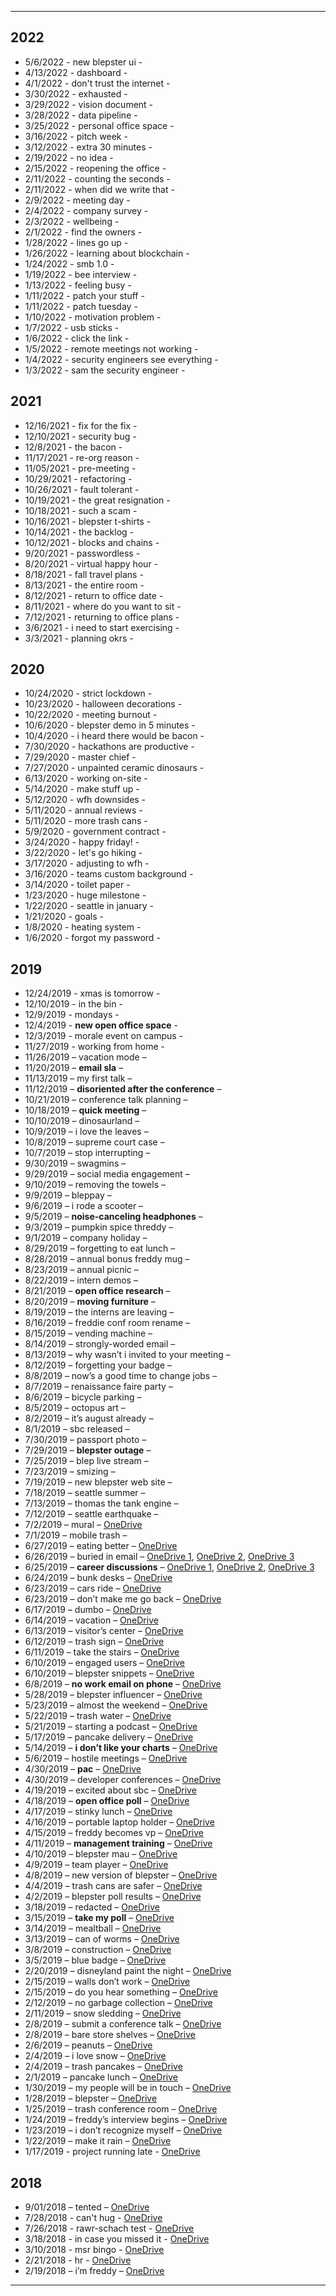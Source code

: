 
***

## 2022

* 5/6/2022 - new blepster ui - 
* 4/13/2022 - dashboard - 
* 4/1/2022 - don't trust the internet - 
* 3/30/2022 - exhausted - 
* 3/29/2022 - vision document -
* 3/28/2022 - data pipeline - 
* 3/25/2022 - personal office space - 
* 3/16/2022 - pitch week - 
* 3/12/2022 - extra 30 minutes -
* 2/19/2022 - no idea - 
* 2/15/2022 - reopening the office - 
* 2/11/2022 - counting the seconds - 
* 2/11/2022 - when did we write that -
* 2/9/2022 - meeting day - 
* 2/4/2022 - company survey -
* 2/3/2022 - wellbeing - 
* 2/1/2022 - find the owners - 
* 1/28/2022 - lines go up - 
* 1/26/2022 - learning about blockchain - 
* 1/24/2022 - smb 1.0 -
* 1/19/2022 - bee interview - 
* 1/13/2022 - feeling busy -
* 1/11/2022 - patch your stuff - 
* 1/11/2022 - patch tuesday - 
* 1/10/2022 - motivation problem - 
* 1/7/2022 - usb sticks - 
* 1/6/2022 - click the link - 
* 1/5/2022 - remote meetings not working - 
* 1/4/2022 - security engineers see everything - 
* 1/3/2022 - sam the security engineer -


## 2021

* 12/16/2021 - fix for the fix - 
* 12/10/2021 - security bug - 
* 12/8/2021 - the bacon - 
* 11/17/2021 - re-org reason -
* 11/05/2021 - pre-meeting - 
* 10/29/2021 - refactoring - 
* 10/26/2021 - fault tolerant - 
* 10/19/2021 - the great resignation - 
* 10/18/2021 - such a scam - 
* 10/16/2021 - blepster t-shirts - 
* 10/14/2021 - the backlog -
* 10/12/2021 - blocks and chains - 
* 9/20/2021 - passwordless -
* 8/20/2021 - virtual happy hour - 
* 8/18/2021 - fall travel plans - 
* 8/13/2021 - the entire room - 
* 8/12/2021 - return to office date - 
* 8/11/2021 - where do you want to sit - 
* 7/12/2021 - returning to office plans - 
* 3/6/2021 - i need to start exercising - 
* 3/3/2021 - planning okrs - 


## 2020


* 10/24/2020 - strict lockdown -
* 10/23/2020 - halloween decorations - 
* 10/22/2020 - meeting burnout -
* 10/6/2020 - blepster demo in 5 minutes -
* 10/4/2020 - i heard there would be bacon - 
* 7/30/2020 - hackathons are productive -
* 7/29/2020 - master chief - 
* 7/27/2020 - unpainted ceramic dinosaurs - 
* 6/13/2020 - working on-site - 
* 5/14/2020 - make stuff up - 
* 5/12/2020 - wfh downsides -
* 5/11/2020 - annual reviews -
* 5/11/2020 - more trash cans -
* 5/9/2020 - government contract -
* 3/24/2020 - happy friday! - 
* 3/22/2020 - let's go hiking - 
* 3/17/2020 - adjusting to wfh - 
* 3/16/2020 - teams custom background - 
* 3/14/2020 - toilet paper - 
* 1/23/2020 - huge milestone - 
* 1/22/2020 - seattle in january - 
* 1/21/2020 - goals - 
* 1/8/2020 - heating system -
* 1/6/2020 - forgot my password - 


## 2019

* 12/24/2019 - xmas is tomorrow - 
* 12/10/2019 - in the bin - 
* 12/9/2019 - mondays - 
* 12/4/2019 - **new open office space** - 
* 12/3/2019 - morale event on campus - 
* 11/27/2019 - working from home - 
* 11/26/2019 – vacation mode – 
* 11/20/2019 – **email sla** – 
* 11/13/2019 – my first talk – 
* 11/12/2019 – **disoriented after the conference** – 
* 10/21/2019 – conference talk planning – 
* 10/18/2019 – **quick meeting** – 
* 10/10/2019 – dinosaurland – 
* 10/9/2019 – i love the leaves – 
* 10/8/2019 – supreme court case – 
* 10/7/2019 – stop interrupting – 
* 9/30/2019 – swagmins – 
* 9/29/2019 – social media engagement – 
* 9/10/2019 – removing the towels – 
* 9/9/2019 – bleppay – 
* 9/6/2019 – i rode a scooter – 
* 9/5/2019 – **noise-canceling headphones** – 
* 9/3/2019 – pumpkin spice threddy – 
* 9/1/2019 – company holiday – 
* 8/29/2019 – forgetting to eat lunch – 
* 8/28/2019 – annual bonus freddy mug –
* 8/23/2019 – annual picnic –
* 8/22/2019 – intern demos – 
* 8/21/2019 – **open office research** –
* 8/20/2019 – **moving furniture** – 
* 8/19/2019 – the interns are leaving – 
* 8/16/2019 – freddie conf room rename –
* 8/15/2019 – vending machine – 
* 8/14/2019 – strongly-worded email –
* 8/13/2019 – why wasn’t i invited to your meeting – 
* 8/12/2019 – forgetting your badge – 
* 8/8/2019 – now’s a good time to change jobs – 
* 8/7/2019 – renaissance faire party –
* 8/6/2019 – bicycle parking – 
* 8/5/2019 – octopus art – 
* 8/2/2019 – it’s august already –
* 8/1/2019 – sbc released –
* 7/30/2019 – passport photo – 
* 7/29/2019 – **blepster outage** –
* 7/25/2019 – blep live stream –
* 7/23/2019 – smizing –
* 7/19/2019 – new blepster web site – 
* 7/18/2019 – seattle summer – 
* 7/13/2019 – thomas the tank engine –
* 7/12/2019 – seattle earthquake –
* 7/2/2019 – mural – [OneDrive](https://threddyrex-my.sharepoint.com/personal/hello_threddyrex_com/_layouts/15/onedrive.aspx?ga=1&id=%2Fpersonal%2Fhello%5Fthreddyrex%5Fcom%2FDocuments%2FShared%2FComics%2F20190702%5Fmural%2Epng&parent=%2Fpersonal%2Fhello%5Fthreddyrex%5Fcom%2FDocuments%2FShared%2FComics)
* 7/1/2019 – mobile trash – 
* 6/27/2019 – eating better – [OneDrive](https://threddyrex-my.sharepoint.com/personal/hello_threddyrex_com/_layouts/15/onedrive.aspx?ga=1&id=%2Fpersonal%2Fhello%5Fthreddyrex%5Fcom%2FDocuments%2FShared%2FComics%2F20190627%5Feating%5Fbetter%2Epng&parent=%2Fpersonal%2Fhello%5Fthreddyrex%5Fcom%2FDocuments%2FShared%2FComics)
* 6/26/2019 – buried in email – [OneDrive 1](https://threddyrex-my.sharepoint.com/personal/hello_threddyrex_com/_layouts/15/onedrive.aspx?ga=1&id=%2Fpersonal%2Fhello%5Fthreddyrex%5Fcom%2FDocuments%2FShared%2FComics%2F20190626%5Fburied%5Fin%5Femail%5F01%2Epng&parent=%2Fpersonal%2Fhello%5Fthreddyrex%5Fcom%2FDocuments%2FShared%2FComics), [OneDrive 2](https://threddyrex-my.sharepoint.com/personal/hello_threddyrex_com/_layouts/15/onedrive.aspx?ga=1&id=%2Fpersonal%2Fhello%5Fthreddyrex%5Fcom%2FDocuments%2FShared%2FComics%2F20190626%5Fburied%5Fin%5Femail%5F02%2Epng&parent=%2Fpersonal%2Fhello%5Fthreddyrex%5Fcom%2FDocuments%2FShared%2FComics), [OneDrive 3](https://threddyrex-my.sharepoint.com/personal/hello_threddyrex_com/_layouts/15/onedrive.aspx?ga=1&id=%2Fpersonal%2Fhello%5Fthreddyrex%5Fcom%2FDocuments%2FShared%2FComics%2F20190626%5Fburied%5Fin%5Femail%5F03%2Epng&parent=%2Fpersonal%2Fhello%5Fthreddyrex%5Fcom%2FDocuments%2FShared%2FComics)
* 6/25/2019 – **career discussions** – [OneDrive 1](https://threddyrex-my.sharepoint.com/personal/hello_threddyrex_com/_layouts/15/onedrive.aspx?ga=1&id=%2Fpersonal%2Fhello%5Fthreddyrex%5Fcom%2FDocuments%2FShared%2FComics%2F20190625%5Fcareer%5Fdiscussions%5F01%2Epng&parent=%2Fpersonal%2Fhello%5Fthreddyrex%5Fcom%2FDocuments%2FShared%2FComics), [OneDrive 2](https://threddyrex-my.sharepoint.com/personal/hello_threddyrex_com/_layouts/15/onedrive.aspx?ga=1&id=%2Fpersonal%2Fhello%5Fthreddyrex%5Fcom%2FDocuments%2FShared%2FComics%2F20190625%5Fcareer%5Fdiscussions%5F02%2Epng&parent=%2Fpersonal%2Fhello%5Fthreddyrex%5Fcom%2FDocuments%2FShared%2FComics), [OneDrive 3](https://threddyrex-my.sharepoint.com/personal/hello_threddyrex_com/_layouts/15/onedrive.aspx?ga=1&id=%2Fpersonal%2Fhello%5Fthreddyrex%5Fcom%2FDocuments%2FShared%2FComics%2F20190625%5Fcareer%5Fdiscussions%5F03%2Epng&parent=%2Fpersonal%2Fhello%5Fthreddyrex%5Fcom%2FDocuments%2FShared%2FComics)
* 6/24/2019 – bunk desks – [OneDrive](https://threddyrex-my.sharepoint.com/personal/hello_threddyrex_com/_layouts/15/onedrive.aspx?ga=1&id=%2Fpersonal%2Fhello%5Fthreddyrex%5Fcom%2FDocuments%2FShared%2FComics%2F20190624%5Fbunk%5Fdesks%2Epng&parent=%2Fpersonal%2Fhello%5Fthreddyrex%5Fcom%2FDocuments%2FShared%2FComics)
* 6/23/2019 – cars ride – [OneDrive](https://threddyrex-my.sharepoint.com/personal/hello_threddyrex_com/_layouts/15/onedrive.aspx?ga=1&id=%2Fpersonal%2Fhello%5Fthreddyrex%5Fcom%2FDocuments%2FShared%2FComics%2F20190623%5Fcars%5Fride%2Epng&parent=%2Fpersonal%2Fhello%5Fthreddyrex%5Fcom%2FDocuments%2FShared%2FComics)
* 6/23/2019 – don’t make me go back – [OneDrive](https://threddyrex-my.sharepoint.com/personal/hello_threddyrex_com/_layouts/15/onedrive.aspx?ga=1&id=%2Fpersonal%2Fhello%5Fthreddyrex%5Fcom%2FDocuments%2FShared%2FComics%2F20190623%5Fdont%5Fmake%5Fme%5Fgo%5Fback%2Epng&parent=%2Fpersonal%2Fhello%5Fthreddyrex%5Fcom%2FDocuments%2FShared%2FComics)
* 6/17/2019 – dumbo – [OneDrive](https://threddyrex-my.sharepoint.com/personal/hello_threddyrex_com/_layouts/15/onedrive.aspx?ga=1&id=%2Fpersonal%2Fhello%5Fthreddyrex%5Fcom%2FDocuments%2FShared%2FComics%2F20190617%5Fdumbo%2Epng&parent=%2Fpersonal%2Fhello%5Fthreddyrex%5Fcom%2FDocuments%2FShared%2FComics)
* 6/14/2019 – vacation – [OneDrive](https://threddyrex-my.sharepoint.com/personal/hello_threddyrex_com/_layouts/15/onedrive.aspx?ga=1&id=%2Fpersonal%2Fhello%5Fthreddyrex%5Fcom%2FDocuments%2FShared%2FComics%2F20190614%5Fvacation%2Epng&parent=%2Fpersonal%2Fhello%5Fthreddyrex%5Fcom%2FDocuments%2FShared%2FComics)
* 6/13/2019 – visitor’s center – [OneDrive](https://threddyrex-my.sharepoint.com/personal/hello_threddyrex_com/_layouts/15/onedrive.aspx?ga=1&id=%2Fpersonal%2Fhello%5Fthreddyrex%5Fcom%2FDocuments%2FShared%2FComics%2F20190613%5Fvisitors%5Fcenter%2Epng&parent=%2Fpersonal%2Fhello%5Fthreddyrex%5Fcom%2FDocuments%2FShared%2FComics)
* 6/12/2019 – trash sign – [OneDrive](https://threddyrex-my.sharepoint.com/personal/hello_threddyrex_com/_layouts/15/onedrive.aspx?ga=1&id=%2Fpersonal%2Fhello%5Fthreddyrex%5Fcom%2FDocuments%2FShared%2FComics%2F20190612%5Ftrash%5Fsign%2Epng&parent=%2Fpersonal%2Fhello%5Fthreddyrex%5Fcom%2FDocuments%2FShared%2FComics)
* 6/11/2019 – take the stairs – [OneDrive](https://threddyrex-my.sharepoint.com/personal/hello_threddyrex_com/_layouts/15/onedrive.aspx?ga=1&id=%2Fpersonal%2Fhello%5Fthreddyrex%5Fcom%2FDocuments%2FShared%2FComics%2F20190611%5Ftake%5Fthe%5Fstairs%2Epng&parent=%2Fpersonal%2Fhello%5Fthreddyrex%5Fcom%2FDocuments%2FShared%2FComics)
* 6/10/2019 – engaged users – [OneDrive](https://threddyrex-my.sharepoint.com/personal/hello_threddyrex_com/_layouts/15/onedrive.aspx?ga=1&id=%2Fpersonal%2Fhello%5Fthreddyrex%5Fcom%2FDocuments%2FShared%2FComics%2F20190610%5Fengaged%5Fusers%2Epng&parent=%2Fpersonal%2Fhello%5Fthreddyrex%5Fcom%2FDocuments%2FShared%2FComics)
* 6/10/2019 – blepster snippets – [OneDrive](https://threddyrex-my.sharepoint.com/personal/hello_threddyrex_com/_layouts/15/onedrive.aspx?ga=1&id=%2Fpersonal%2Fhello%5Fthreddyrex%5Fcom%2FDocuments%2FShared%2FComics%2F20190610%5Fblepster%5Fsnippets%2Epng&parent=%2Fpersonal%2Fhello%5Fthreddyrex%5Fcom%2FDocuments%2FShared%2FComics)
* 6/8/2019 – **no work email on phone** – [OneDrive](https://threddyrex-my.sharepoint.com/personal/hello_threddyrex_com/_layouts/15/onedrive.aspx?ga=1&id=%2Fpersonal%2Fhello%5Fthreddyrex%5Fcom%2FDocuments%2FShared%2FComics%2F20190608%5Fno%5Fwork%5Femail%5Fon%5Fphone%2Ejpg&parent=%2Fpersonal%2Fhello%5Fthreddyrex%5Fcom%2FDocuments%2FShared%2FComics)
* 5/28/2019 – blepster influencer – [OneDrive](https://threddyrex-my.sharepoint.com/personal/hello_threddyrex_com/_layouts/15/onedrive.aspx?ga=1&id=%2Fpersonal%2Fhello%5Fthreddyrex%5Fcom%2FDocuments%2FShared%2FComics%2F20190528%5Fblepster%5Finfluencer%2Epng&parent=%2Fpersonal%2Fhello%5Fthreddyrex%5Fcom%2FDocuments%2FShared%2FComics)
* 5/23/2019 – almost the weekend – [OneDrive](https://threddyrex-my.sharepoint.com/personal/hello_threddyrex_com/_layouts/15/onedrive.aspx?ga=1&id=%2Fpersonal%2Fhello%5Fthreddyrex%5Fcom%2FDocuments%2FShared%2FComics%2F20190523%5Falmost%5Fthe%5Fweekend%2Epng&parent=%2Fpersonal%2Fhello%5Fthreddyrex%5Fcom%2FDocuments%2FShared%2FComics)
* 5/22/2019 – trash water – [OneDrive](https://threddyrex-my.sharepoint.com/personal/hello_threddyrex_com/_layouts/15/onedrive.aspx?ga=1&id=%2Fpersonal%2Fhello%5Fthreddyrex%5Fcom%2FDocuments%2FShared%2FComics%2F20190522%5Ftrash%5Fwater%2Epng&parent=%2Fpersonal%2Fhello%5Fthreddyrex%5Fcom%2FDocuments%2FShared%2FComics)
* 5/21/2019 – starting a podcast – [OneDrive](https://threddyrex-my.sharepoint.com/personal/hello_threddyrex_com/_layouts/15/onedrive.aspx?ga=1&id=%2Fpersonal%2Fhello%5Fthreddyrex%5Fcom%2FDocuments%2FShared%2FComics%2F20190521%5Fstarting%5Fa%5Fpodcast%2Ejpg&parent=%2Fpersonal%2Fhello%5Fthreddyrex%5Fcom%2FDocuments%2FShared%2FComics)
* 5/17/2019 – pancake delivery – [OneDrive](https://threddyrex-my.sharepoint.com/personal/hello_threddyrex_com/_layouts/15/onedrive.aspx?ga=1&id=%2Fpersonal%2Fhello%5Fthreddyrex%5Fcom%2FDocuments%2FShared%2FComics%2F20190517%5Fpancake%5Fdelivery%2Epng&parent=%2Fpersonal%2Fhello%5Fthreddyrex%5Fcom%2FDocuments%2FShared%2FComics)
* 5/14/2019 – **i don’t like your charts** – [OneDrive](https://threddyrex-my.sharepoint.com/personal/hello_threddyrex_com/_layouts/15/onedrive.aspx?ga=1&id=%2Fpersonal%2Fhello%5Fthreddyrex%5Fcom%2FDocuments%2FShared%2FComics%2F20190514%5Fi%5Fdont%5Flike%5Fyour%5Fcharts%2Epng&parent=%2Fpersonal%2Fhello%5Fthreddyrex%5Fcom%2FDocuments%2FShared%2FComics)
* 5/6/2019 – hostile meetings – [OneDrive](https://threddyrex-my.sharepoint.com/personal/hello_threddyrex_com/_layouts/15/onedrive.aspx?ga=1&id=%2Fpersonal%2Fhello%5Fthreddyrex%5Fcom%2FDocuments%2FShared%2FComics%2F20190506%5Fhostile%5Fmeetings%2Ejpg&parent=%2Fpersonal%2Fhello%5Fthreddyrex%5Fcom%2FDocuments%2FShared%2FComics)
* 4/30/2019 – **pac** – [OneDrive](https://threddyrex-my.sharepoint.com/personal/hello_threddyrex_com/_layouts/15/onedrive.aspx?ga=1&id=%2Fpersonal%2Fhello%5Fthreddyrex%5Fcom%2FDocuments%2FShared%2FComics%2F20190430%5Fpac%2Ejpg&parent=%2Fpersonal%2Fhello%5Fthreddyrex%5Fcom%2FDocuments%2FShared%2FComics)
* 4/30/2019 – developer conferences – [OneDrive](https://threddyrex-my.sharepoint.com/personal/hello_threddyrex_com/_layouts/15/onedrive.aspx?ga=1&id=%2Fpersonal%2Fhello%5Fthreddyrex%5Fcom%2FDocuments%2FShared%2FComics%2F20190430%5Fdeveloper%5Fconferences%2Ejpg&parent=%2Fpersonal%2Fhello%5Fthreddyrex%5Fcom%2FDocuments%2FShared%2FComics)
* 4/19/2019 – excited about sbc – [OneDrive](https://threddyrex-my.sharepoint.com/personal/hello_threddyrex_com/_layouts/15/onedrive.aspx?ga=1&id=%2Fpersonal%2Fhello%5Fthreddyrex%5Fcom%2FDocuments%2FShared%2FComics%2F20190419%5Fexcited%5Fabout%5Fstandards%5Fof%5Fbusiness%5Fconduct%2Epng&parent=%2Fpersonal%2Fhello%5Fthreddyrex%5Fcom%2FDocuments%2FShared%2FComics)
* 4/18/2019 – **open office poll** – [OneDrive](https://threddyrex-my.sharepoint.com/personal/hello_threddyrex_com/_layouts/15/onedrive.aspx?ga=1&id=%2Fpersonal%2Fhello%5Fthreddyrex%5Fcom%2FDocuments%2FShared%2FComics%2F20190418%5Fopen%5Foffice%5Fpoll%2Ejpg&parent=%2Fpersonal%2Fhello%5Fthreddyrex%5Fcom%2FDocuments%2FShared%2FComics)
* 4/17/2019 – stinky lunch – [OneDrive](https://threddyrex-my.sharepoint.com/personal/hello_threddyrex_com/_layouts/15/onedrive.aspx?ga=1&id=%2Fpersonal%2Fhello%5Fthreddyrex%5Fcom%2FDocuments%2FShared%2FComics%2F20190417%5Fstinky%5Flunch%2Ejpg&parent=%2Fpersonal%2Fhello%5Fthreddyrex%5Fcom%2FDocuments%2FShared%2FComics)
* 4/16/2019 – portable laptop holder – [OneDrive](https://threddyrex-my.sharepoint.com/personal/hello_threddyrex_com/_layouts/15/onedrive.aspx?ga=1&id=%2Fpersonal%2Fhello%5Fthreddyrex%5Fcom%2FDocuments%2FShared%2FComics%2F20190416%5Fportable%5Flaptop%5Fholder%2Ejpg&parent=%2Fpersonal%2Fhello%5Fthreddyrex%5Fcom%2FDocuments%2FShared%2FComics)
* 4/15/2019 – freddy becomes vp – [OneDrive](https://threddyrex-my.sharepoint.com/personal/hello_threddyrex_com/_layouts/15/onedrive.aspx?ga=1&id=%2Fpersonal%2Fhello%5Fthreddyrex%5Fcom%2FDocuments%2FShared%2FComics%2F20190415%5Ffreddy%5Fbecomes%5Fvp%2Ejpg&parent=%2Fpersonal%2Fhello%5Fthreddyrex%5Fcom%2FDocuments%2FShared%2FComics)
* 4/11/2019 – **management training** – [OneDrive](https://threddyrex-my.sharepoint.com/personal/hello_threddyrex_com/_layouts/15/onedrive.aspx?ga=1&id=%2Fpersonal%2Fhello%5Fthreddyrex%5Fcom%2FDocuments%2FShared%2FComics%2F20190411%5Fmanagement%5Ftraining%5Fjargon%2Ejpg&parent=%2Fpersonal%2Fhello%5Fthreddyrex%5Fcom%2FDocuments%2FShared%2FComics)
* 4/10/2019 – blepster mau – [OneDrive](https://threddyrex-my.sharepoint.com/personal/hello_threddyrex_com/_layouts/15/onedrive.aspx?ga=1&id=%2Fpersonal%2Fhello%5Fthreddyrex%5Fcom%2FDocuments%2FShared%2FComics%2F20190410%5Fblepster%5Fmau%5Femail%2Ejpg&parent=%2Fpersonal%2Fhello%5Fthreddyrex%5Fcom%2FDocuments%2FShared%2FComics)
* 4/9/2019 – team player – [OneDrive](https://threddyrex-my.sharepoint.com/personal/hello_threddyrex_com/_layouts/15/onedrive.aspx?ga=1&id=%2Fpersonal%2Fhello%5Fthreddyrex%5Fcom%2FDocuments%2FShared%2FComics%2F20190409%5Fteam%5Fplayer%5Fmau%2Ejpg&parent=%2Fpersonal%2Fhello%5Fthreddyrex%5Fcom%2FDocuments%2FShared%2FComics)
* 4/8/2019 – new version of blepster – [OneDrive](https://threddyrex-my.sharepoint.com/personal/hello_threddyrex_com/_layouts/15/onedrive.aspx?ga=1&id=%2Fpersonal%2Fhello%5Fthreddyrex%5Fcom%2FDocuments%2FShared%2FComics%2F20190408%5Fnew%5Fversion%5Fof%5Fblepster%2Ejpg&parent=%2Fpersonal%2Fhello%5Fthreddyrex%5Fcom%2FDocuments%2FShared%2FComics)
* 4/4/2019 – trash cans are safer – [OneDrive](https://threddyrex-my.sharepoint.com/personal/hello_threddyrex_com/_layouts/15/onedrive.aspx?ga=1&id=%2Fpersonal%2Fhello%5Fthreddyrex%5Fcom%2FDocuments%2FShared%2FComics%2F20190404%5Ftrash%5Fcans%5Fare%5Fsafer%2Ejpg&parent=%2Fpersonal%2Fhello%5Fthreddyrex%5Fcom%2FDocuments%2FShared%2FComics)
* 4/2/2019 – blepster poll results – [OneDrive](https://threddyrex-my.sharepoint.com/personal/hello_threddyrex_com/_layouts/15/onedrive.aspx?ga=1&id=%2Fpersonal%2Fhello%5Fthreddyrex%5Fcom%2FDocuments%2FShared%2FComics%2F20190402%5Fblepster%5Fpoll%5Fresults%2Ejpg&parent=%2Fpersonal%2Fhello%5Fthreddyrex%5Fcom%2FDocuments%2FShared%2FComics)
* 3/18/2019 – redacted – [OneDrive](https://threddyrex-my.sharepoint.com/personal/hello_threddyrex_com/_layouts/15/onedrive.aspx?ga=1&id=%2Fpersonal%2Fhello%5Fthreddyrex%5Fcom%2FDocuments%2FShared%2FComics%2F20190318%5Fredacted%2Ejpg&parent=%2Fpersonal%2Fhello%5Fthreddyrex%5Fcom%2FDocuments%2FShared%2FComics)
* 3/15/2019 – **take my poll** – [OneDrive](https://threddyrex-my.sharepoint.com/personal/hello_threddyrex_com/_layouts/15/onedrive.aspx?ga=1&id=%2Fpersonal%2Fhello%5Fthreddyrex%5Fcom%2FDocuments%2FShared%2FComics%2F20190315%5Ftake%5Fmy%5Fpoll%2Ejpg&parent=%2Fpersonal%2Fhello%5Fthreddyrex%5Fcom%2FDocuments%2FShared%2FComics)
* 3/14/2019 – mealtball – [OneDrive](https://threddyrex-my.sharepoint.com/personal/hello_threddyrex_com/_layouts/15/onedrive.aspx?ga=1&id=%2Fpersonal%2Fhello%5Fthreddyrex%5Fcom%2FDocuments%2FShared%2FComics%2F20190314%5Fmealtball%2Ejpg&parent=%2Fpersonal%2Fhello%5Fthreddyrex%5Fcom%2FDocuments%2FShared%2FComics)
* 3/13/2019 – can of worms – [OneDrive](https://threddyrex-my.sharepoint.com/personal/hello_threddyrex_com/_layouts/15/onedrive.aspx?ga=1&id=%2Fpersonal%2Fhello%5Fthreddyrex%5Fcom%2FDocuments%2FShared%2FComics%2F20190313%5Fcan%5Fof%5Fworms%2Ejpg&parent=%2Fpersonal%2Fhello%5Fthreddyrex%5Fcom%2FDocuments%2FShared%2FComics)
* 3/8/2019 – construction – [OneDrive](https://threddyrex-my.sharepoint.com/personal/hello_threddyrex_com/_layouts/15/onedrive.aspx?ga=1&id=%2Fpersonal%2Fhello%5Fthreddyrex%5Fcom%2FDocuments%2FShared%2FComics%2F20190308%5Fconstruction%2Ejpg&parent=%2Fpersonal%2Fhello%5Fthreddyrex%5Fcom%2FDocuments%2FShared%2FComics)
* 3/5/2019 – blue badge – [OneDrive](https://threddyrex-my.sharepoint.com/personal/hello_threddyrex_com/_layouts/15/onedrive.aspx?ga=1&id=%2Fpersonal%2Fhello%5Fthreddyrex%5Fcom%2FDocuments%2FShared%2FComics%2F20190305%5Fblue%5Fbadge%2Ejpg&parent=%2Fpersonal%2Fhello%5Fthreddyrex%5Fcom%2FDocuments%2FShared%2FComics)
* 2/20/2019 – disneyland paint the night – [OneDrive](https://threddyrex-my.sharepoint.com/personal/hello_threddyrex_com/_layouts/15/onedrive.aspx?ga=1&id=%2Fpersonal%2Fhello%5Fthreddyrex%5Fcom%2FDocuments%2FShared%2FComics%2F20190220%5Fdisneyland%5Fpaint%5Fthe%5Fnight%2Ejpg&parent=%2Fpersonal%2Fhello%5Fthreddyrex%5Fcom%2FDocuments%2FShared%2FComics)
* 2/15/2019 – walls don’t work – [OneDrive](https://threddyrex-my.sharepoint.com/personal/hello_threddyrex_com/_layouts/15/onedrive.aspx?ga=1&id=%2Fpersonal%2Fhello%5Fthreddyrex%5Fcom%2FDocuments%2FShared%2FComics%2F20190215%5Fwalls%5Fdont%5Fwork%2Ejpg&parent=%2Fpersonal%2Fhello%5Fthreddyrex%5Fcom%2FDocuments%2FShared%2FComics)
* 2/15/2019 – do you hear something – [OneDrive](https://threddyrex-my.sharepoint.com/personal/hello_threddyrex_com/_layouts/15/onedrive.aspx?ga=1&id=%2Fpersonal%2Fhello%5Fthreddyrex%5Fcom%2FDocuments%2FShared%2FComics%2F20190215%5Fdo%5Fyou%5Fhear%5Fsomething%2Ejpg&parent=%2Fpersonal%2Fhello%5Fthreddyrex%5Fcom%2FDocuments%2FShared%2FComics)
* 2/12/2019 – no garbage collection – [OneDrive](https://threddyrex-my.sharepoint.com/personal/hello_threddyrex_com/_layouts/15/onedrive.aspx?ga=1&id=%2Fpersonal%2Fhello%5Fthreddyrex%5Fcom%2FDocuments%2FShared%2FComics%2F20190212%5Fno%5Fgarbage%5Fcollection%2Ejpg&parent=%2Fpersonal%2Fhello%5Fthreddyrex%5Fcom%2FDocuments%2FShared%2FComics)
* 2/11/2019 – snow sledding – [OneDrive](https://threddyrex-my.sharepoint.com/personal/hello_threddyrex_com/_layouts/15/onedrive.aspx?ga=1&id=%2Fpersonal%2Fhello%5Fthreddyrex%5Fcom%2FDocuments%2FShared%2FComics%2F20190211%5Fsnow%5Fsledding%2Ejpg&parent=%2Fpersonal%2Fhello%5Fthreddyrex%5Fcom%2FDocuments%2FShared%2FComics)
* 2/8/2019 – submit a conference talk – [OneDrive](https://threddyrex-my.sharepoint.com/personal/hello_threddyrex_com/_layouts/15/onedrive.aspx?ga=1&id=%2Fpersonal%2Fhello%5Fthreddyrex%5Fcom%2FDocuments%2FShared%2FComics%2F20190208%5Fsubmit%5Fa%5Fconference%5Ftalk%2Ejpg&parent=%2Fpersonal%2Fhello%5Fthreddyrex%5Fcom%2FDocuments%2FShared%2FComics)
* 2/8/2019 – bare store shelves – [OneDrive](https://threddyrex-my.sharepoint.com/personal/hello_threddyrex_com/_layouts/15/onedrive.aspx?ga=1&id=%2Fpersonal%2Fhello%5Fthreddyrex%5Fcom%2FDocuments%2FShared%2FComics%2F20190208%5Fbare%5Fstore%5Fshelves%2Ejpg&parent=%2Fpersonal%2Fhello%5Fthreddyrex%5Fcom%2FDocuments%2FShared%2FComics)
* 2/6/2019 – peanuts – [OneDrive](https://threddyrex-my.sharepoint.com/personal/hello_threddyrex_com/_layouts/15/onedrive.aspx?ga=1&id=%2Fpersonal%2Fhello%5Fthreddyrex%5Fcom%2FDocuments%2FShared%2FComics%2F20190206%5Fpeanuts%2Ejpg&parent=%2Fpersonal%2Fhello%5Fthreddyrex%5Fcom%2FDocuments%2FShared%2FComics)
* 2/4/2019 – i love snow – [OneDrive](https://threddyrex-my.sharepoint.com/personal/hello_threddyrex_com/_layouts/15/onedrive.aspx?ga=1&id=%2Fpersonal%2Fhello%5Fthreddyrex%5Fcom%2FDocuments%2FShared%2FComics%2F20190204%5Fi%5Flove%5Fsnow%2Ejpg&parent=%2Fpersonal%2Fhello%5Fthreddyrex%5Fcom%2FDocuments%2FShared%2FComics)
* 2/4/2019 – trash pancakes – [OneDrive](https://threddyrex-my.sharepoint.com/personal/hello_threddyrex_com/_layouts/15/onedrive.aspx?ga=1&id=%2Fpersonal%2Fhello%5Fthreddyrex%5Fcom%2FDocuments%2FShared%2FComics%2F20190204%5Ftrash%5Fpancakes%2Ejpg&parent=%2Fpersonal%2Fhello%5Fthreddyrex%5Fcom%2FDocuments%2FShared%2FComics)
* 2/1/2019 – pancake lunch – [OneDrive](https://threddyrex-my.sharepoint.com/personal/hello_threddyrex_com/_layouts/15/onedrive.aspx?ga=1&id=%2Fpersonal%2Fhello%5Fthreddyrex%5Fcom%2FDocuments%2FShared%2FComics%2F20190201%5Fpancake%5Flunch%2Ejpg&parent=%2Fpersonal%2Fhello%5Fthreddyrex%5Fcom%2FDocuments%2FShared%2FComics)
* 1/30/2019 – my people will be in touch – [OneDrive](https://threddyrex-my.sharepoint.com/personal/hello_threddyrex_com/_layouts/15/onedrive.aspx?ga=1&id=%2Fpersonal%2Fhello%5Fthreddyrex%5Fcom%2FDocuments%2FShared%2FComics%2F20190130%5Fmy%5Fpeople%5Fwill%5Fbe%5Fin%5Ftouch%2Ejpg&parent=%2Fpersonal%2Fhello%5Fthreddyrex%5Fcom%2FDocuments%2FShared%2FComics)
* 1/28/2019 – blepster – [OneDrive](https://threddyrex-my.sharepoint.com/personal/hello_threddyrex_com/_layouts/15/onedrive.aspx?ga=1&id=%2Fpersonal%2Fhello%5Fthreddyrex%5Fcom%2FDocuments%2FShared%2FComics%2F20190128%5Fblepster%2Ejpg&parent=%2Fpersonal%2Fhello%5Fthreddyrex%5Fcom%2FDocuments%2FShared%2FComics)
* 1/25/2019 – trash conference room – [OneDrive](https://threddyrex-my.sharepoint.com/personal/hello_threddyrex_com/_layouts/15/onedrive.aspx?ga=1&id=%2Fpersonal%2Fhello%5Fthreddyrex%5Fcom%2FDocuments%2FShared%2FComics%2F20190125%5Ftrash%5Fconference%5Froom%2Ejpg&parent=%2Fpersonal%2Fhello%5Fthreddyrex%5Fcom%2FDocuments%2FShared%2FComics)
* 1/24/2019 – freddy’s interview begins – [OneDrive](https://threddyrex-my.sharepoint.com/personal/hello_threddyrex_com/_layouts/15/onedrive.aspx?ga=1&id=%2Fpersonal%2Fhello%5Fthreddyrex%5Fcom%2FDocuments%2FShared%2FComics%2F20190124%5Ffreddys%5Finterview%5Fbegins%2Ejpg&parent=%2Fpersonal%2Fhello%5Fthreddyrex%5Fcom%2FDocuments%2FShared%2FComics)
* 1/23/2019 – i don’t recognize myself – [OneDrive](https://threddyrex-my.sharepoint.com/personal/hello_threddyrex_com/_layouts/15/onedrive.aspx?ga=1&id=%2Fpersonal%2Fhello%5Fthreddyrex%5Fcom%2FDocuments%2FShared%2FComics%2F20190123%5Fi%5Fdont%5Frecognize%5Fmyself%2Ejpg&parent=%2Fpersonal%2Fhello%5Fthreddyrex%5Fcom%2FDocuments%2FShared%2FComics)
* 1/22/2019 – make it rain – [OneDrive](https://threddyrex-my.sharepoint.com/personal/hello_threddyrex_com/_layouts/15/onedrive.aspx?ga=1&id=%2Fpersonal%2Fhello%5Fthreddyrex%5Fcom%2FDocuments%2FShared%2FComics%2F20190122%5Fmake%5Fit%5Frain%2Ejpg&parent=%2Fpersonal%2Fhello%5Fthreddyrex%5Fcom%2FDocuments%2FShared%2FComics)
* 1/17/2019 - project running late - [OneDrive](https://threddyrex-my.sharepoint.com/personal/hello_threddyrex_com/_layouts/15/onedrive.aspx?ga=1&id=%2Fpersonal%2Fhello%5Fthreddyrex%5Fcom%2FDocuments%2FShared%2FComics%2F20190117%5Fproject%5Frunning%5Flate%2Ejpg&parent=%2Fpersonal%2Fhello%5Fthreddyrex%5Fcom%2FDocuments%2FShared%2FComics)

## 2018

* 9/01/2018 – tented – [OneDrive](https://threddyrex-my.sharepoint.com/personal/hello_threddyrex_com/_layouts/15/onedrive.aspx?ga=1&id=%2Fpersonal%2Fhello%5Fthreddyrex%5Fcom%2FDocuments%2FShared%2FComics%2F20180901%5Ftented%2Ejpg&parent=%2Fpersonal%2Fhello%5Fthreddyrex%5Fcom%2FDocuments%2FShared%2FComics)
* 7/28/2018 - can't hug - [OneDrive](https://threddyrex-my.sharepoint.com/personal/hello_threddyrex_com/_layouts/15/onedrive.aspx?ga=1&id=%2Fpersonal%2Fhello%5Fthreddyrex%5Fcom%2FDocuments%2FShared%2FComics%2F20180728%5Fcant%5Fhug%2Epng&parent=%2Fpersonal%2Fhello%5Fthreddyrex%5Fcom%2FDocuments%2FShared%2FComics)
* 7/26/2018 - rawr-schach test - [OneDrive](https://threddyrex-my.sharepoint.com/personal/hello_threddyrex_com/_layouts/15/onedrive.aspx?ga=1&id=%2Fpersonal%2Fhello%5Fthreddyrex%5Fcom%2FDocuments%2FShared%2FComics%2F20180726%5Frawrshach%5Ftest%2Ejpg&parent=%2Fpersonal%2Fhello%5Fthreddyrex%5Fcom%2FDocuments%2FShared%2FComics)
* 3/18/2018 - in case you missed it - [OneDrive](https://threddyrex-my.sharepoint.com/personal/hello_threddyrex_com/_layouts/15/onedrive.aspx?ga=1&id=%2Fpersonal%2Fhello%5Fthreddyrex%5Fcom%2FDocuments%2FShared%2FComics%2F20180318%5Fin%5Fcase%5Fyou%5Fmissed%5Fit%2Ejpg&parent=%2Fpersonal%2Fhello%5Fthreddyrex%5Fcom%2FDocuments%2FShared%2FComics)
* 3/10/2018 - msr bingo - [OneDrive](https://threddyrex-my.sharepoint.com/personal/hello_threddyrex_com/_layouts/15/onedrive.aspx?ga=1&id=%2Fpersonal%2Fhello%5Fthreddyrex%5Fcom%2FDocuments%2FShared%2FComics%2F20180310%5Fmsr%5Fbingo%2Ejpg&parent=%2Fpersonal%2Fhello%5Fthreddyrex%5Fcom%2FDocuments%2FShared%2FComics)
* 2/21/2018 - hr - [OneDrive](https://threddyrex-my.sharepoint.com/personal/hello_threddyrex_com/_layouts/15/onedrive.aspx?ga=1&id=%2Fpersonal%2Fhello%5Fthreddyrex%5Fcom%2FDocuments%2FShared%2FComics%2F20180221%5Fworks%5Fin%5Fhr%2Ejpg&parent=%2Fpersonal%2Fhello%5Fthreddyrex%5Fcom%2FDocuments%2FShared%2FComics)
* 2/19/2018 – i’m freddy – [OneDrive](https://threddyrex-my.sharepoint.com/personal/hello_threddyrex_com/_layouts/15/onedrive.aspx?ga=1&id=%2Fpersonal%2Fhello%5Fthreddyrex%5Fcom%2FDocuments%2FShared%2FComics%2F20180219%5Fim%5Ffreddy%2Ejpg&parent=%2Fpersonal%2Fhello%5Fthreddyrex%5Fcom%2FDocuments%2FShared%2FComics)


***


